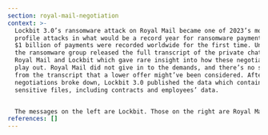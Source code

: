 ```yaml
---
section: royal-mail-negotiation
context: >-
  Lockbit 3.0’s ransomware attack on Royal Mail became one of 2023’s most high
  profile attacks in what would be a record year for ransomware payments, where
  $1 billion of payments were recorded worldwide for the first time. Unusually,
  the ransomware group released the full transcript of the private chat between
  Royal Mail and Lockbit which gave rare insight into how these negotiations
  play out. Royal Mail did not give in to the demands, and there’s no suggestion
  from the transcript that a lower offer might’ve been considered. After those
  negotiations broke down, Lockbit 3.0 published the data which contained many
  sensitive files, including contracts and employees’ data.


  The messages on the left are Lockbit. Those on the right are Royal Mail
references: []
---
```

